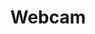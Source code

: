 ---
layout: component-detail
group: components

title: Webcam
description: Description du fonctionnement des Webcams.
status: Brouillon

variations:
- title: Webcam
  description: Fonctionnement des webcams
  pattern: webcam/webcam.html
---